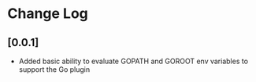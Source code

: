 # Change Log

## [0.0.1]

- Added basic ability to evaluate GOPATH and GOROOT env variables to support the Go plugin